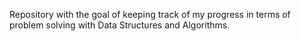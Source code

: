 Repository with the goal of keeping track of my progress in terms of problem solving with Data Structures and Algorithms.
